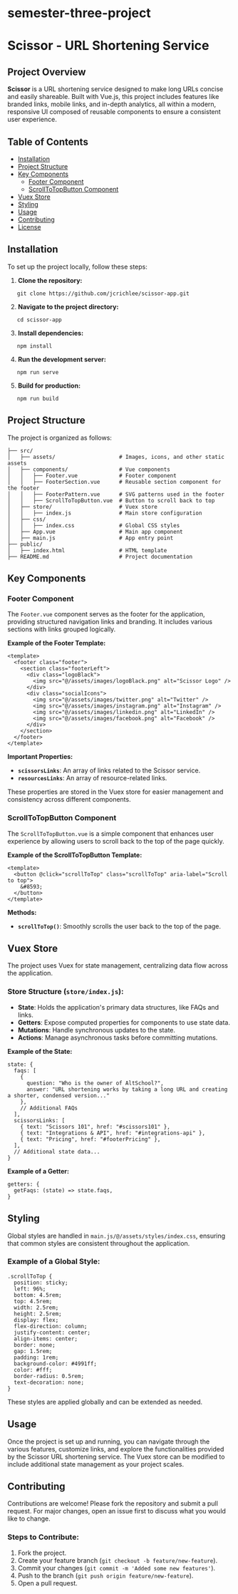 # semester-three-project

# Scissor - URL Shortening Service

## Project Overview

**Scissor** is a URL shortening service designed to make long URLs concise and easily shareable. Built with Vue.js, this project includes features like branded links, mobile links, and in-depth analytics, all within a modern, responsive UI composed of reusable components to ensure a consistent user experience.

## Table of Contents

- [Installation](#installation)
- [Project Structure](#project-structure)
- [Key Components](#key-components)
  - [Footer Component](#footer-component)
  - [ScrollToTopButton Component](#scrolltotopbutton-component)
- [Vuex Store](#vuex-store)
- [Styling](#styling)
- [Usage](#usage)
- [Contributing](#contributing)
- [License](#license)

## Installation

To set up the project locally, follow these steps:

1. **Clone the repository:**
```
   git clone https://github.com/jcrichlee/scissor-app.git
```
2. **Navigate to the project directory:**
```
   cd scissor-app
```

3. **Install dependencies:**
```
   npm install
```

4. **Run the development server:**
```
   npm run serve
```

5. **Build for production:**
```
   npm run build
```
## Project Structure

The project is organized as follows:
```
├── src/
│   ├── assets/                    # Images, icons, and other static assets
│   ├── components/                # Vue components
│   │   ├── Footer.vue             # Footer component
│   │   ├── FooterSection.vue      # Reusable section component for the footer
│   │   ├── FooterPattern.vue      # SVG patterns used in the footer
│   │   ├── ScrollToTopButton.vue  # Button to scroll back to top
│   ├── store/                     # Vuex store
│   │   ├── index.js               # Main store configuration
│   ├── css/
│   │   ├── index.css              # Global CSS styles
│   ├── App.vue                    # Main app component
│   ├── main.js                    # App entry point
├── public/
│   ├── index.html                 # HTML template
├── README.md                      # Project documentation
```

## Key Components

### Footer Component

The `Footer.vue` component serves as the footer for the application, providing structured navigation links and branding. It includes various sections with links grouped logically.

**Example of the Footer Template:**

```
<template>
  <footer class="footer">
    <section class="footerLeft">
      <div class="logoBlack">
        <img src="@/assets/images/logoBlack.png" alt="Scissor Logo" />
      </div>
      <div class="socialIcons">
        <img src="@/assets/images/twitter.png" alt="Twitter" />
        <img src="@/assets/images/instagram.png" alt="Instagram" />
        <img src="@/assets/images/linkedin.png" alt="LinkedIn" />
        <img src="@/assets/images/facebook.png" alt="Facebook" />
      </div>
    </section>
  </footer>
</template>
```

**Important Properties:**

- **`scissorsLinks`**: An array of links related to the Scissor service.
- **`resourcesLinks`**: An array of resource-related links.

These properties are stored in the Vuex store for easier management and consistency across different components.

### ScrollToTopButton Component

The `ScrollToTopButton.vue` is a simple component that enhances user experience by allowing users to scroll back to the top of the page quickly.

**Example of the ScrollToTopButton Template:**

```
<template>
  <button @click="scrollToTop" class="scrollToTop" aria-label="Scroll to top">
    &#8593;
  </button>
</template>
```

**Methods:**

- **`scrollToTop()`**: Smoothly scrolls the user back to the top of the page.

## Vuex Store

The project uses Vuex for state management, centralizing data flow across the application.

### Store Structure (`store/index.js`):

- **State**: Holds the application's primary data structures, like FAQs and links.
- **Getters**: Expose computed properties for components to use state data.
- **Mutations**: Handle synchronous updates to the state.
- **Actions**: Manage asynchronous tasks before committing mutations.

**Example of the State:**

```
state: {
  faqs: [
    {
      question: "Who is the owner of AltSchool?",
      answer: "URL shortening works by taking a long URL and creating a shorter, condensed version..."
    },
    // Additional FAQs
  ],
  scissorsLinks: [
    { text: "Scissors 101", href: "#scissors101" },
    { text: "Integrations & API", href: "#integrations-api" },
    { text: "Pricing", href: "#footerPricing" },
  ],
  // Additional state data...
}
```

**Example of a Getter:**

```
getters: {
  getFaqs: (state) => state.faqs,
}
```

## Styling

Global styles are handled in `main.js/@/assets/styles/index.css`, ensuring that common styles are consistent throughout the application.

### Example of a Global Style:

```
.scrollToTop {
  position: sticky;
  left: 96%;
  bottom: 4.5rem;
  top: 4.5rem;
  width: 2.5rem;
  height: 2.5rem;
  display: flex;
  flex-direction: column;
  justify-content: center;
  align-items: center;
  border: none;
  gap: 1.5rem;
  padding: 1rem;
  background-color: #4991ff;
  color: #fff;
  border-radius: 0.5rem;
  text-decoration: none;
}
```

These styles are applied globally and can be extended as needed.

## Usage

Once the project is set up and running, you can navigate through the various features, customize links, and explore the functionalities provided by the Scissor URL shortening service. The Vuex store can be modified to include additional state management as your project scales.

## Contributing

Contributions are welcome! Please fork the repository and submit a pull request. For major changes, open an issue first to discuss what you would like to change.

### Steps to Contribute:

1. Fork the project.
2. Create your feature branch (`git checkout -b feature/new-feature`).
3. Commit your changes (`git commit -m 'Added some new features'`).
4. Push to the branch (`git push origin feature/new-feature`).
5. Open a pull request.
